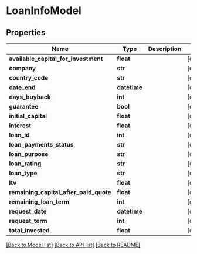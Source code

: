 # LoanInfoModel

## Properties
Name | Type | Description | Notes
------------ | ------------- | ------------- | -------------
**available_capital_for_investment** | **float** |  | [optional] 
**company** | **str** |  | [optional] 
**country_code** | **str** |  | [optional] 
**date_end** | **datetime** |  | [optional] 
**days_buyback** | **int** |  | [optional] 
**guarantee** | **bool** |  | [optional] 
**initial_capital** | **float** |  | [optional] 
**interest** | **float** |  | [optional] 
**loan_id** | **int** |  | [optional] 
**loan_payments_status** | **str** |  | [optional] 
**loan_purpose** | **str** |  | [optional] 
**loan_rating** | **str** |  | [optional] 
**loan_type** | **str** |  | [optional] 
**ltv** | **float** |  | [optional] 
**remaining_capital_after_paid_quote** | **float** |  | [optional] 
**remaining_loan_term** | **int** |  | [optional] 
**request_date** | **datetime** |  | [optional] 
**request_term** | **int** |  | [optional] 
**total_invested** | **float** |  | [optional] 

[[Back to Model list]](../README.md#documentation-for-models) [[Back to API list]](../README.md#documentation-for-api-endpoints) [[Back to README]](../README.md)


